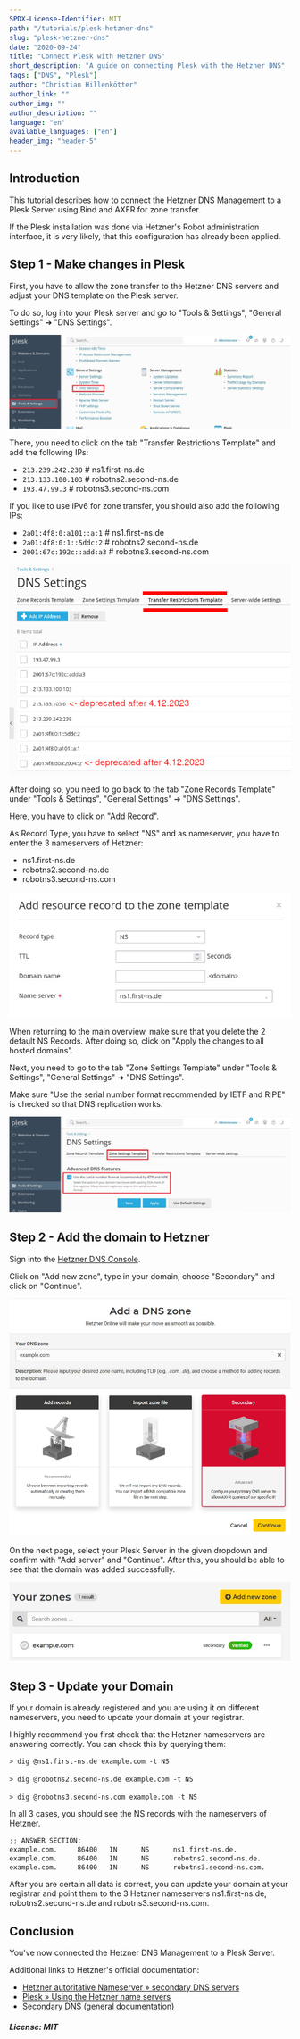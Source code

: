 ```yaml
---
SPDX-License-Identifier: MIT
path: "/tutorials/plesk-hetzner-dns"
slug: "plesk-hetzner-dns"
date: "2020-09-24"
title: "Connect Plesk with Hetzner DNS"
short_description: "A guide on connecting Plesk with the Hetzner DNS"
tags: ["DNS", "Plesk"]
author: "Christian Hillenkötter"
author_link: ""
author_img: ""
author_description: ""
language: "en"
available_languages: ["en"]
header_img: "header-5"
---
```


## Introduction

This tutorial describes how to connect the Hetzner DNS Management to a Plesk Server using Bind and AXFR for zone transfer.

If the Plesk installation was done via Hetzner's Robot administration interface, it is very likely, that this configuration has already been applied.

## Step 1 - Make changes in Plesk

First, you have to allow the zone transfer to the Hetzner DNS servers and adjust your DNS template on the Plesk server.

To do so, log into your Plesk server and go to "Tools & Settings", "General Settings" ➔ "DNS Settings".

![DNS settings](images/plesk-dns-settings.jpg)

There, you need to click on the tab "Transfer Restrictions Template" and add the following IPs:

* `213.239.242.238` # ns1.first-ns.de
* `213.133.100.103` # robotns2.second-ns.de
* `193.47.99.3`     # robotns3.second-ns.com

If you like to use IPv6 for zone transfer, you should also add the following IPs:

* `2a01:4f8:0:a101::a:1`  # ns1.first-ns.de
* `2a01:4f8:0:1::5ddc:2`  # robotns2.second-ns.de
* `2001:67c:192c::add:a3` # robotns3.second-ns.com

![Add IPs](images/plesk-ips.jpg)

After doing so, you need to go back to the tab "Zone Records Template" under "Tools & Settings", "General Settings" ➔ "DNS Settings".

Here, you have to click on "Add Record".

As Record Type, you have to select "NS" and as nameserver, you have to enter the 3 nameservers of Hetzner:

* ns1.first-ns.de
* robotns2.second-ns.de
* robotns3.second-ns.com

![Add nameservers](images/plesk-nameservers.jpg)

When returning  to the main overview, make sure that you delete the 2 default NS Records. After doing so, click on "Apply the changes to all hosted domains".

Next, you need to go to the tab "Zone Settings Template" under "Tools & Settings", "General Settings" ➔ "DNS Settings".

Make sure "Use the serial number format recommended by IETF and RIPE" is checked so that DNS replication works.

![Advanced DNS features](images/plesk-advanced-dns.jpg)

## Step 2 - Add the domain to Hetzner

Sign into the [Hetzner DNS Console](https://dns.hetzner.com/).

Click on "Add new zone", type in your domain, choose "Secondary" and click on "Continue".

![Add Zone](images/hetzner-dns-zone.jpg)

On the next page, select your Plesk Server in the given dropdown and confirm with "Add server" and "Continue". After this, you should be able to see that the domain was added successfully.

![Successfully added the domain](images/hetzner-dns-success.jpg)

## Step 3 - Update your Domain

If your domain is already registered and you are using it on different nameservers, you need to update your domain at your registrar.

I highly recommend you first check that the Hetzner nameservers are answering correctly. You can check this by querying them:

```dig
> dig @ns1.first-ns.de example.com -t NS

> dig @robotns2.second-ns.de example.com -t NS

> dig @robotns3.second-ns.com example.com -t NS
```

In all 3 cases, you should see the NS records with the nameservers of Hetzner.

```console
;; ANSWER SECTION:
example.com.     86400   IN      NS      ns1.first-ns.de.
example.com.     86400   IN      NS      robotns2.second-ns.de.
example.com.     86400   IN      NS      robotns3.second-ns.com.
```

After you are certain all data is correct, you can update your domain at your registrar and point them to the 3 Hetzner nameservers ns1.first-ns.de, robotns2.second-ns.de and robotns3.second-ns.com.

## Conclusion

You've now connected the Hetzner DNS Management to a Plesk Server.

Additional links to Hetzner's official documentation:

* [Hetzner autoritative Nameserver » secondary DNS servers](https://docs.hetzner.com/dns-console/dns/general/authoritative-name-servers/#secondary-dns-servers-old-name-servers-for-robot-customers)
* [Plesk » Using the Hetzner name servers](https://docs.hetzner.com/robot/dedicated-server/operating-systems/plesk/#using-the-hetzner-name-servers)
* [Secondary DNS (general documentation)](https://docs.hetzner.com/de/dns-console/dns/general/secondary--dns/)

##### License: MIT

<!--

Contributor's Certificate of Origin

By making a contribution to this project, I certify that:

(a) The contribution was created in whole or in part by me and I have
    the right to submit it under the license indicated in the file; or

(b) The contribution is based upon previous work that, to the best of my
    knowledge, is covered under an appropriate license and I have the
    right under that license to submit that work with modifications,
    whether created in whole or in part by me, under the same license
    (unless I am permitted to submit under a different license), as
    indicated in the file; or

(c) The contribution was provided directly to me by some other person
    who certified (a), (b) or (c) and I have not modified it.

(d) I understand and agree that this project and the contribution are
    public and that a record of the contribution (including all personal
    information I submit with it, including my sign-off) is maintained
    indefinitely and may be redistributed consistent with this project
    or the license(s) involved.

Signed-off-by: Christian Hillenkötter

-->
